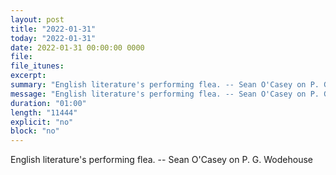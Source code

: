 ```yaml
---
layout: post
title: "2022-01-31"
today: "2022-01-31"
date: 2022-01-31 00:00:00 0000
file:
file_itunes:
excerpt:
summary: "English literature's performing flea. -- Sean O'Casey on P. G. Wodehouse"
message: "English literature's performing flea. -- Sean O'Casey on P. G. Wodehouse"
duration: "01:00"
length: "11444"
explicit: "no"
block: "no"
---
```

English literature's performing flea. -- Sean O'Casey on P. G. Wodehouse


